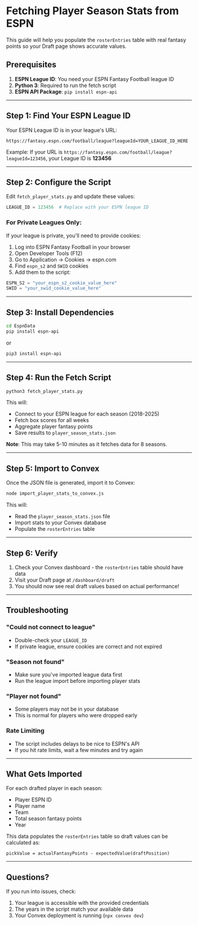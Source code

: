 # Fetching Player Season Stats from ESPN

This guide will help you populate the `rosterEntries` table with real fantasy points so your Draft page shows accurate values.

## Prerequisites

1. **ESPN League ID**: You need your ESPN Fantasy Football league ID
2. **Python 3**: Required to run the fetch script
3. **ESPN API Package**: `pip install espn-api`

---

## Step 1: Find Your ESPN League ID

Your ESPN League ID is in your league's URL:

```
https://fantasy.espn.com/football/league?leagueId=YOUR_LEAGUE_ID_HERE
```

Example: If your URL is `https://fantasy.espn.com/football/league?leagueId=123456`, your League ID is **123456**

---

## Step 2: Configure the Script

Edit `fetch_player_stats.py` and update these values:

```python
LEAGUE_ID = 123456  # Replace with your ESPN league ID
```

### For Private Leagues Only:

If your league is private, you'll need to provide cookies:

1. Log into ESPN Fantasy Football in your browser
2. Open Developer Tools (F12)
3. Go to Application → Cookies → espn.com
4. Find `espn_s2` and `SWID` cookies
5. Add them to the script:

```python
ESPN_S2 = "your_espn_s2_cookie_value_here"
SWID = "your_swid_cookie_value_here"
```

---

## Step 3: Install Dependencies

```bash
cd EspnData
pip install espn-api
```

or

```bash
pip3 install espn-api
```

---

## Step 4: Run the Fetch Script

```bash
python3 fetch_player_stats.py
```

This will:
- Connect to your ESPN league for each season (2018-2025)
- Fetch box scores for all weeks
- Aggregate player fantasy points
- Save results to `player_season_stats.json`

**Note**: This may take 5-10 minutes as it fetches data for 8 seasons.

---

## Step 5: Import to Convex

Once the JSON file is generated, import it to Convex:

```bash
node import_player_stats_to_convex.js
```

This will:
- Read the `player_season_stats.json` file
- Import stats to your Convex database
- Populate the `rosterEntries` table

---

## Step 6: Verify

1. Check your Convex dashboard - the `rosterEntries` table should have data
2. Visit your Draft page at `/dashboard/draft`
3. You should now see real draft values based on actual performance!

---

## Troubleshooting

### "Could not connect to league"
- Double-check your `LEAGUE_ID`
- If private league, ensure cookies are correct and not expired

### "Season not found"
- Make sure you've imported league data first
- Run the league import before importing player stats

### "Player not found"
- Some players may not be in your database
- This is normal for players who were dropped early

### Rate Limiting
- The script includes delays to be nice to ESPN's API
- If you hit rate limits, wait a few minutes and try again

---

## What Gets Imported

For each drafted player in each season:
- Player ESPN ID
- Player name
- Team
- Total season fantasy points
- Year

This data populates the `rosterEntries` table so draft values can be calculated as:
```
pickValue = actualFantasyPoints - expectedValue(draftPosition)
```

---

## Questions?

If you run into issues, check:
1. Your league is accessible with the provided credentials
2. The years in the script match your available data
3. Your Convex deployment is running (`npx convex dev`)

